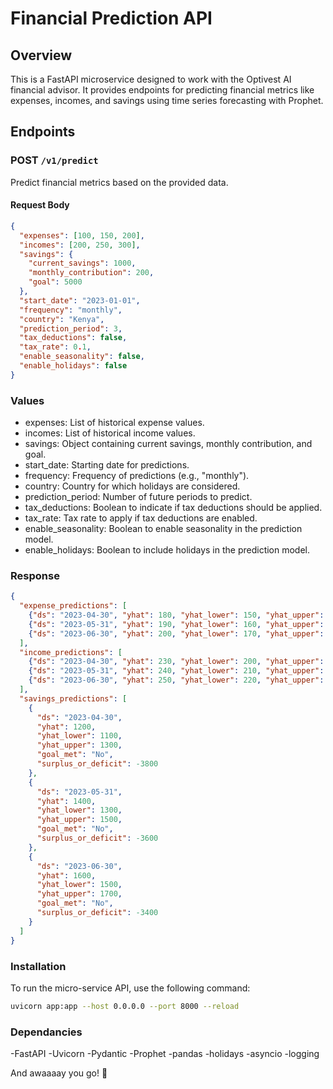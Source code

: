 # Financial Prediction API

## Overview

This is a FastAPI microservice designed to work with the Optivest AI financial advisor. 
It provides endpoints for predicting financial metrics like expenses, incomes, and savings using time series forecasting with Prophet.

## Endpoints

### POST `/v1/predict`

Predict financial metrics based on the provided data.

#### Request Body

```json
{
  "expenses": [100, 150, 200],
  "incomes": [200, 250, 300],
  "savings": {
    "current_savings": 1000,
    "monthly_contribution": 200,
    "goal": 5000
  },
  "start_date": "2023-01-01",
  "frequency": "monthly",
  "country": "Kenya",
  "prediction_period": 3,
  "tax_deductions": false,
  "tax_rate": 0.1,
  "enable_seasonality": false,
  "enable_holidays": false
}
```
### Values
- expenses: List of historical expense values.
- incomes: List of historical income values.
- savings: Object containing current savings, monthly contribution, and goal.
- start_date: Starting date for predictions.
- frequency: Frequency of predictions (e.g., "monthly").
- country: Country for which holidays are considered.
- prediction_period: Number of future periods to predict.
- tax_deductions: Boolean to indicate if tax deductions should be applied.
- tax_rate: Tax rate to apply if tax deductions are enabled.
- enable_seasonality: Boolean to enable seasonality in the prediction model.
- enable_holidays: Boolean to include holidays in the prediction model.

### Response
```json
{
  "expense_predictions": [
    {"ds": "2023-04-30", "yhat": 180, "yhat_lower": 150, "yhat_upper": 210},
    {"ds": "2023-05-31", "yhat": 190, "yhat_lower": 160, "yhat_upper": 220},
    {"ds": "2023-06-30", "yhat": 200, "yhat_lower": 170, "yhat_upper": 230}
  ],
  "income_predictions": [
    {"ds": "2023-04-30", "yhat": 230, "yhat_lower": 200, "yhat_upper": 260},
    {"ds": "2023-05-31", "yhat": 240, "yhat_lower": 210, "yhat_upper": 270},
    {"ds": "2023-06-30", "yhat": 250, "yhat_lower": 220, "yhat_upper": 280}
  ],
  "savings_predictions": [
    {
      "ds": "2023-04-30",
      "yhat": 1200,
      "yhat_lower": 1100,
      "yhat_upper": 1300,
      "goal_met": "No",
      "surplus_or_deficit": -3800
    },
    {
      "ds": "2023-05-31",
      "yhat": 1400,
      "yhat_lower": 1300,
      "yhat_upper": 1500,
      "goal_met": "No",
      "surplus_or_deficit": -3600
    },
    {
      "ds": "2023-06-30",
      "yhat": 1600,
      "yhat_lower": 1500,
      "yhat_upper": 1700,
      "goal_met": "No",
      "surplus_or_deficit": -3400
    }
  ]
}
```

### Installation
To run the micro-service API, use the following command:
```bash
uvicorn app:app --host 0.0.0.0 --port 8000 --reload
```

### Dependancies
-FastAPI
-Uvicorn
-Pydantic
-Prophet
-pandas
-holidays
-asyncio
-logging


And awaaaay you go! 🚀
